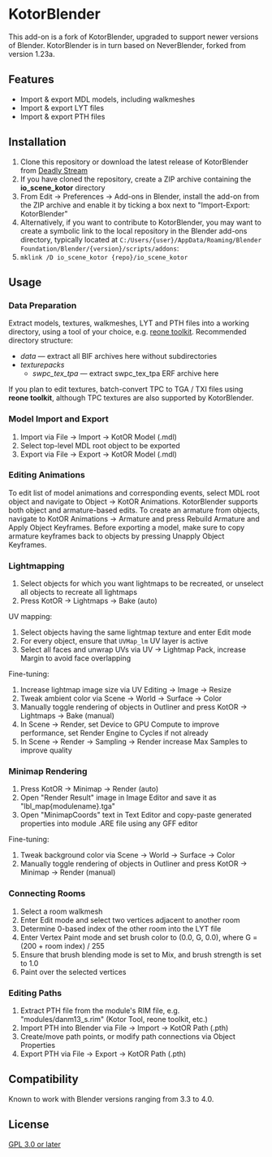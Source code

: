# KotorBlender

This add-on is a fork of KotorBlender, upgraded to support newer versions of Blender. KotorBlender is in turn based on NeverBlender, forked from version 1.23a.

## Features

- Import & export MDL models, including walkmeshes
- Import & export LYT files
- Import & export PTH files

## Installation

1. Clone this repository or download the latest release of KotorBlender from [Deadly Stream](https://deadlystream.com/files/file/1853-kotorblender-for-blender-293/)
1. If you have cloned the repository, create a ZIP archive containing the **io_scene_kotor** directory
1. From Edit → Preferences → Add-ons in Blender, install the add-on from the ZIP archive and enable it by ticking a box next to "Import-Export: KotorBlender"
1. Alternatively, if you want to contribute to KotorBlender, you may want to create a symbolic link to the local repository in the Blender add-ons directory, typically located at `C:/Users/{user}/AppData/Roaming/Blender Foundation/Blender/{version}/scripts/addons`:
  1. `mklink /D io_scene_kotor {repo}/io_scene_kotor`

## Usage

### Data Preparation

Extract models, textures, walkmeshes, LYT and PTH files into a working directory, using a tool of your choice, e.g. [reone toolkit](https://deadlystream.com/files/file/1862-reone-toolkit/). Recommended directory structure:

- *data* — extract all BIF archives here without subdirectories
- *texturepacks*
  - *swpc_tex_tpa* — extract swpc_tex_tpa ERF archive here

If you plan to edit textures, batch-convert TPC to TGA / TXI files using **reone toolkit**, although TPC textures are also supported by KotorBlender.

### Model Import and Export

1. Import via File → Import → KotOR Model (.mdl)
1. Select top-level MDL root object to be exported
1. Export via File → Export → KotOR Model (.mdl)

### Editing Animations

To edit list of model animations and corresponding events, select MDL root object and navigate to Object → KotOR Animations. KotorBlender supports both object and armature-based edits. To create an armature from objects, navigate to KotOR Animations → Armature and press Rebuild Armature and Apply Object Keyframes. Before exporting a model, make sure to copy armature keyframes back to objects by pressing Unapply Object Keyframes.

### Lightmapping

1. Select objects for which you want lightmaps to be recreated, or unselect all objects to recreate all lightmaps
1. Press KotOR → Lightmaps → Bake (auto)

UV mapping:

1. Select objects having the same lightmap texture and enter Edit mode
1. For every object, ensure that `UVMap_lm` UV layer is active
1. Select all faces and unwrap UVs via UV → Lightmap Pack, increase Margin to avoid face overlapping

Fine-tuning:

1. Increase lightmap image size via UV Editing → Image → Resize
1. Tweak ambient color via Scene → World → Surface → Color
1. Manually toggle rendering of objects in Outliner and press KotOR → Lightmaps → Bake (manual)
1. In Scene → Render, set Device to GPU Compute to improve performance, set Render Engine to Cycles if not already
1. In Scene → Render → Sampling → Render increase Max Samples to improve quality

### Minimap Rendering

1. Press KotOR → Minimap → Render (auto)
1. Open "Render Result" image in Image Editor and save it as "lbl_map{modulename}.tga"
1. Open "MinimapCoords" text in Text Editor and copy-paste generated properties into module .ARE file using any GFF editor

Fine-tuning:

1. Tweak background color via Scene → World → Surface → Color
1. Manually toggle rendering of objects in Outliner and press KotOR → Minimap → Render (manual)

### Connecting Rooms

1. Select a room walkmesh
1. Enter Edit mode and select two vertices adjacent to another room
1. Determine 0-based index of the other room into the LYT file
1. Enter Vertex Paint mode and set brush color to (0.0, G, 0.0), where G = (200 + room index) / 255
1. Ensure that brush blending mode is set to Mix, and brush strength is set to 1.0
1. Paint over the selected vertices

### Editing Paths

1. Extract PTH file from the module's RIM file, e.g. "modules/danm13_s.rim" (Kotor Tool, reone toolkit, etc.)
1. Import PTH into Blender via File → Import → KotOR Path (.pth)
1. Create/move path points, or modify path connections via Object Properties
1. Export PTH via File → Export → KotOR Path (.pth)

## Compatibility

Known to work with Blender versions ranging from 3.3 to 4.0.

## License

[GPL 3.0 or later](LICENSE)
